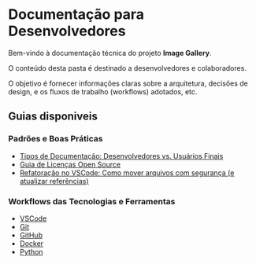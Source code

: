 # Documentação para Desenvolvedores

Bem-vindo à documentação técnica do projeto **Image Gallery**.

O conteúdo desta pasta é destinado a desenvolvedores e colaboradores.

O objetivo é fornecer informações claras sobre a arquitetura, decisões de design, e os fluxos de trabalho (workflows) adotados, etc.

## Guias disponiveis

### Padrões e Boas Práticas

- [Tipos de Documentação: Desenvolvedores vs. Usuários Finais](./documentation-types.md)
- [Guia de Licenças Open Source](./open-source-licenses.md)
- [Refatoração no VSCode: Como mover arquivos com segurança (e atualizar referências)](./refactoring-file-structure.md)

### Workflows das Tecnologias e Ferramentas

- [VSCode](./vscode/vscode-workflow.md)
- [Git](./git/git-workflow.md)
- [GitHub](./github/github-workflow.md)
- [Docker](./docker/docker-workflow.md)
- [Python](./python/python-workflow.md)
